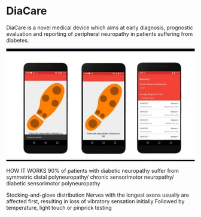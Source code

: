 # DiaCare


DiaCare is a novel medical
device which aims at early
diagnosis, prognostic
evaluation and reporting of
peripheral neuropathy in
patients suffering from
diabetes.

<img src="https://github.com/akshitagupta15june/DiaCare/blob/master/Images/appli.jpeg">



HOW IT WORKS
90% of patients with diabetic neuropathy
suffer from symmetric distal
polyneuropathy/ chronic sensorimotor
neuropathy/ diabetic sensorimotor
polyneuropathy

Stocking-and-glove distribution
Nerves with the longest axons usually are
affected first, resulting in loss of vibratory
sensation initially
Followed by temperature, light touch or
pinprick testing
